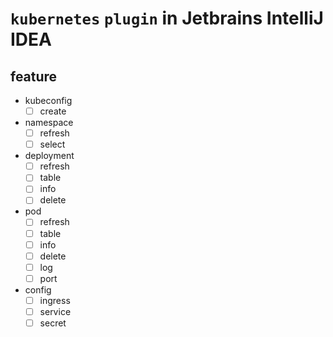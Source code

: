 # `kubernetes` `plugin` in Jetbrains IntelliJ IDEA

## feature

- kubeconfig
    - [ ] create
- namespace
    - [ ] refresh
    - [ ] select
- deployment
    - [ ] refresh
    - [ ] table
    - [ ] info
    - [ ] delete
- pod
    - [ ] refresh
    - [ ] table
    - [ ] info
    - [ ] delete
    - [ ] log
    - [ ] port
- config
    - [ ] ingress
    - [ ] service
    - [ ] secret
